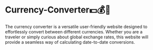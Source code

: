 # Currency-Converter💵💰💸

The currency converter is a versatile user-friendly website designed to effortlessly convert between different currencies. Whether you are a traveler or simply curious about global exchange rates, this website will provide a seamless way of calculating date-to-date conversions.
